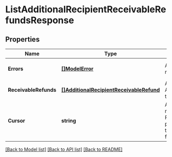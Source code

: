# ListAdditionalRecipientReceivableRefundsResponse

## Properties
Name | Type | Description | Notes
------------ | ------------- | ------------- | -------------
**Errors** | [**[]ModelError**](Error.md) | Any errors that occurred during the request. | [optional] [default to null]
**ReceivableRefunds** | [**[]AdditionalRecipientReceivableRefund**](AdditionalRecipientReceivableRefund.md) | An array of AdditionalRecipientReceivableRefunds that match your query. | [optional] [default to null]
**Cursor** | **string** | A pagination cursor for retrieving the next set of results, if any remain. Provide this value as the &#x60;cursor&#x60; parameter in a subsequent request to this endpoint.  See [Paginating results](#paginatingresults) for more information. | [optional] [default to null]

[[Back to Model list]](../README.md#documentation-for-models) [[Back to API list]](../README.md#documentation-for-api-endpoints) [[Back to README]](../README.md)

